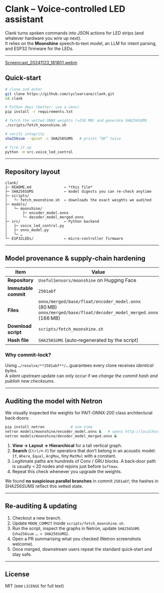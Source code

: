 # Clank – Voice‑controlled LED assistant

Clank turns spoken commands into JSON actions for LED strips (and whatever hardware you wire up next).  
It relies on the **Moonshine** speech‑to‑text model, an LLM for intent parsing, and ESP32 firmware for the LEDs.

---

[Screencast_20241123_181801.webm](https://github.com/user-attachments/assets/dec3e33a-f05d-4ce7-9d4b-73716c0f2577)


## Quick‑start

```bash
# clone and enter
git clone https://github.com/cycloarcane/clank.git
cd clank

# Python deps (better: use a venv)
pip install -r requirements.txt

# fetch the vetted ONNX weights (≈250 MB) and generate SHA256SUMS
./scripts/fetch_moonshine.sh

# verify integrity
sha256sum --quiet -c SHA256SUMS   # prints “OK” twice

# fire it up
python -m src.voice_led_control
```

---

## Repository layout

```text
clank/
├─ README.md               ← *this file*
├─ SHA256SUMS              ← model digests you can re‑check anytime
├─ scripts/
│   └─ fetch_moonshine.sh  ← downloads the exact weights we audited
├─ models/
│   └─ moonshine/
│       ├─ encoder_model.onnx
│       └─ decoder_model_merged.onnx
├─ src/                    ← Python backend
│   ├─ voice_led_control.py
│   ├─ onnx_model.py
│   └─ …
└─ ESP32LEDs/              ← micro‑controller firmware
```

---

## Model provenance & supply‑chain hardening

| Item | Value |
|------|-------|
| **Repository** | `UsefulSensors/moonshine` on Hugging Face |
| **Immutable commit** | `2501abf` |
| **Files** | `onnx/merged/base/float/encoder_model.onnx` (80 MB)  <br> `onnx/merged/base/float/decoder_model_merged.onnx` (166 MB) |
| **Download script** | `scripts/fetch_moonshine.sh` |
| **Hash file** | `SHA256SUMS` (auto‑regenerated by the script) |

### Why commit‑lock?

Using `…/resolve/**2501abf**/…` guarantees every clone receives *identical bytes*.  
A silent upstream update can only occur if we *change the commit hash and publish new checksums*.

---

## Auditing the model with Netron

We visually inspected the weights for PAIT‑ONNX‑200 class architectural back‑doors:

```bash
pip install netron            # one‑time
netron models/moonshine/encoder_model.onnx &   # opens http://localhost:8080
netron models/moonshine/decoder_model_merged.onnx &
```

1. **View → Layout → Hierarchical** for a tall vertical graph.  
2. **Search** (`Ctrl/⌘‑F`) for operators that don’t belong in an acoustic model: `If`, `Where`, `Equal`, `ArgMax`, tiny `MatMul` with a constant.  
3. Legitimate paths are hundreds of Conv / GRU blocks. A back‑door path is usually < 20 nodes and rejoins just before `Softmax`.  
4. Repeat this check whenever you upgrade the weights.

We found **no suspicious parallel branches** in commit `2501abf`; the hashes in *SHA256SUMS* reflect this vetted state.

---

## Re‑auditing & updating

1. Checkout a new branch.  
2. Update `MOON_COMMIT` inside `scripts/fetch_moonshine.sh`.  
3. Run the script, inspect the graphs in Netron, update `SHA256SUMS` (`sha256sum … > SHA256SUMS`).  
4. Open a PR summarising what you checked (Netron screenshots welcome).  
5. Once merged, downstream users repeat the standard quick‑start and stay safe.

---

## License

MIT (see `LICENSE` for full text)
